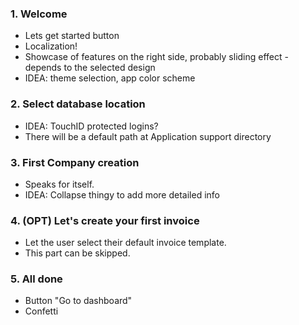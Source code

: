 

### 1. Welcome
- Lets get started button
- Localization!
- Showcase of features on the right side, probably sliding effect - depends to the selected design
- IDEA: theme selection, app color scheme

### 2. Select database location
- IDEA: TouchID protected logins?
- There will be a default path at Application support directory
### 3. First Company creation
- Speaks for itself. 
- IDEA: Collapse thingy to add more detailed info

### 4. (OPT) Let's create your first invoice
- Let the user select their default invoice template. 
- This part can be skipped.

### 5. All done
- Button "Go to dashboard"
- Confetti

